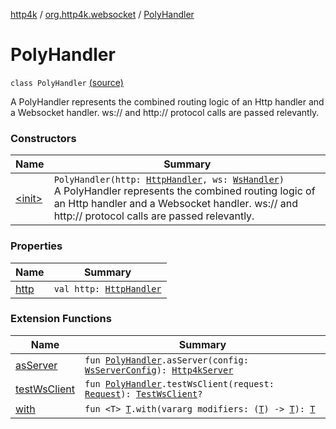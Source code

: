 [http4k](../../index.md) / [org.http4k.websocket](../index.md) / [PolyHandler](./index.md)

# PolyHandler

`class PolyHandler` [(source)](https://github.com/http4k/http4k/blob/master/http4k-core/src/main/kotlin/org/http4k/websocket/websocket.kt#L30)

A PolyHandler represents the combined routing logic of an Http handler and a Websocket handler.
ws:// and http:// protocol calls are passed relevantly.

### Constructors

| Name | Summary |
|---|---|
| [&lt;init&gt;](-init-.md) | `PolyHandler(http: `[`HttpHandler`](../../org.http4k.core/-http-handler.md)`, ws: `[`WsHandler`](../-ws-handler.md)`)`<br>A PolyHandler represents the combined routing logic of an Http handler and a Websocket handler. ws:// and http:// protocol calls are passed relevantly. |

### Properties

| Name | Summary |
|---|---|
| [http](http.md) | `val http: `[`HttpHandler`](../../org.http4k.core/-http-handler.md) |

### Extension Functions

| Name | Summary |
|---|---|
| [asServer](../../org.http4k.server/as-server.md) | `fun `[`PolyHandler`](./index.md)`.asServer(config: `[`WsServerConfig`](../../org.http4k.server/-ws-server-config/index.md)`): `[`Http4kServer`](../../org.http4k.server/-http4k-server/index.md) |
| [testWsClient](../../org.http4k.testing/test-ws-client.md) | `fun `[`PolyHandler`](./index.md)`.testWsClient(request: `[`Request`](../../org.http4k.core/-request/index.md)`): `[`TestWsClient`](../../org.http4k.testing/-test-ws-client/index.md)`?` |
| [with](../../org.http4k.core/with.md) | `fun <T> `[`T`](../../org.http4k.core/with.md#T)`.with(vararg modifiers: (`[`T`](../../org.http4k.core/with.md#T)`) -> `[`T`](../../org.http4k.core/with.md#T)`): `[`T`](../../org.http4k.core/with.md#T) |
